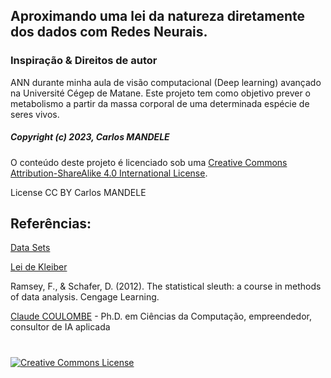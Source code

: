 ## Aproximando uma lei da natureza diretamente dos dados com Redes Neurais.


### Inspiração & Direitos de autor

ANN durante minha aula de visão computacional (Deep learning) avançado na Université Cégep de Matane. Este projeto tem como objetivo prever o metabolismo a partir da massa corporal de uma determinada espécie de seres vivos.

##### Copyright (c) 2023, Carlos MANDELE
O conteúdo deste projeto é licenciado sob uma <a rel="license" href="http://creativecommons.org/licenses/by-nc-sa/4.0/">Creative Commons Attribution-ShareAlike 4.0 International License</a>.
 <div class="license">
<span>License CC BY</span>
<span>Carlos MANDELE</span>
</div>


## Referências:

<a href="http://sites.science.oregonstate.edu/~schaferd/Sleuth/data-sets.html" target='_blank'>Data Sets</a>

<a href="https://en.wikipedia.org/wiki/Kleiber%27s_law" target="_blank">Lei de Kleiber </a>

Ramsey, F., & Schafer, D. (2012). The statistical sleuth: a course in methods of data analysis. Cengage Learning.

<a href="https://linguatechnologies.com/" target='_blank'>Claude COULOMBE</a> - Ph.D. em Ciências da Computação, empreendedor, consultor de IA aplicada
#

<a rel="license" href="http://creativecommons.org/licenses/by-sa/4.0/"><img alt="Creative Commons License" style="border-width:0" src="https://i.creativecommons.org/l/by-sa/4.0/88x31.png" /></a>
